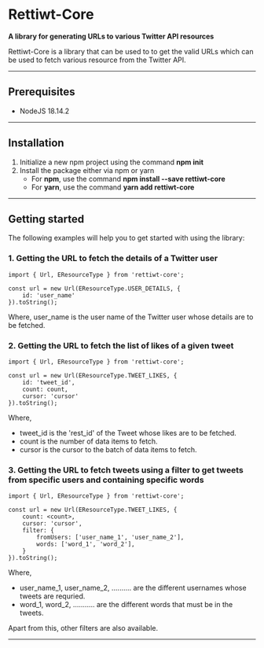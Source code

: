# Rettiwt-Core

**A library for generating URLs to various Twitter API resources**

Rettiwt-Core is a library that can be used to to get the valid URLs which can be used to fetch various resource from the Twitter API.

---

## Prerequisites

-   NodeJS 18.14.2

---

## Installation

1.  Initialize a new npm project using the command **npm init**
2.  Install the package either via npm or yarn
    -   For **npm**, use the command **npm install --save rettiwt-core**
    -   For **yarn**, use the command **yarn add rettiwt-core**

---

## Getting started

The following examples will help you to get started with using the library:

### 1. Getting the URL to fetch the details of a Twitter user

```
import { Url, EResourceType } from 'rettiwt-core';

const url = new Url(EResourceType.USER_DETAILS, {
    id: 'user_name'
}).toString();
```

Where, user_name is the user name of the Twitter user whose details are to be fetched.

### 2. Getting the URL to fetch the list of likes of a given tweet

```
import { Url, EResourceType } from 'rettiwt-core';

const url = new Url(EResourceType.TWEET_LIKES, {
    id: 'tweet_id',
    count: count,
    cursor: 'cursor'
}).toString();
```

Where,

-   tweet_id is the 'rest_id' of the Tweet whose likes are to be fetched.
-   count is the number of data items to fetch.
-   cursor is the cursor to the batch of data items to fetch.

### 3. Getting the URL to fetch tweets using a filter to get tweets from specific users and containing specific words

```
import { Url, EResourceType } from 'rettiwt-core';

const url = new Url(EResourceType.TWEET_LIKES, {
    count: <count>,
    cursor: 'cursor',
    filter: {
        fromUsers: ['user_name_1', 'user_name_2'],
        words: ['word_1', 'word_2'],
    }
}).toString();
```

Where,

-   user_name_1, user_name_2, .......... are the different usernames whose tweets are requried.
-   word_1, word_2, ........... are the different words that must be in the tweets.

Apart from this, other filters are also available.

---
